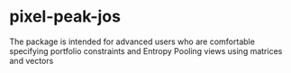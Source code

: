 # pixel-peak-jos
The package is intended for advanced users who are comfortable specifying portfolio constraints and Entropy Pooling views using matrices and vectors
